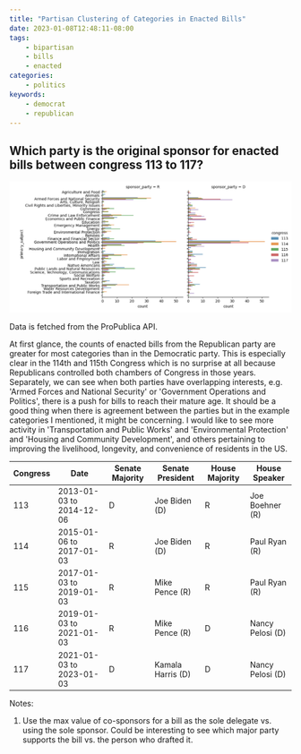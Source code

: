 ```yaml
---
title: "Partisan Clustering of Categories in Enacted Bills"
date: 2023-01-08T12:48:11-08:00
tags:
    - bipartisan
    - bills
    - enacted
categories:
    - politics
keywords:
    - democrat
    - republican
---
```


## Which party is the original sponsor for enacted bills between congress 113 to 117?
![Enacted bills](/images/Figure_1.png)

Data is fetched from the ProPublica API.

At first glance, the counts of enacted bills from the Republican party are greater for most categories than in the Democratic party. This is especially clear in the 114th and 115th Congress which is no surprise at all because Republicans controlled both chambers of Congress in those years. Separately, we can see when both parties have overlapping interests, e.g. 'Armed Forces and National Security' or 'Government Operations and Politics', there is a push for bills to reach their mature age. It should be a good thing when there is agreement between the parties but in the example categories I mentioned, it might be concerning. I would like to see more activity in 'Transportation and Public Works' and 'Environmental Protection' and 'Housing and Community Development', and others pertaining to improving the livelihood, longevity, and convenience of residents in the US.

| Congress | Date | Senate Majority | Senate President | House Majority | House Speaker |
| -- | -- | -- | -- | -- | -- |
| 113 | 2013-01-03 to 2014-12-06 | D | Joe Biden (D) | R | Joe Boehner (R) |
| 114 | 2015-01-06 to 2017-01-03 | R | Joe Biden (D) | R | Paul Ryan (R) |
| 115 | 2017-01-03 to 2019-01-03 | R | Mike Pence (R) | R | Paul Ryan (R) |
| 116 | 2019-01-03 to 2021-01-03 | R | Mike Pence (R) | D | Nancy Pelosi (D) |
| 117 | 2021-01-03 to 2023-01-03 | D | Kamala Harris (D) | D | Nancy Pelosi (D) |

Notes:
1. Use the max value of co-sponsors for a bill as the sole delegate vs. using the sole sponsor. Could be interesting to see which major party supports the bill vs. the person who drafted it.